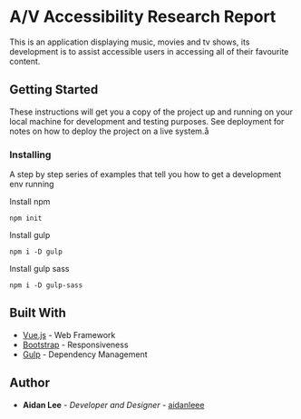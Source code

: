 # A/V Accessibility Research Report

This is an application displaying music, movies and tv shows, its development is to assist accessible users in accessing all of their favourite content.

## Getting Started

These instructions will get you a copy of the project up and running on your local machine for development and testing purposes. See deployment for notes on how to deploy the project on a live system.å

### Installing

A step by step series of examples that tell you how to get a development env running

Install npm

```
npm init
```

Install gulp

```
npm i -D gulp
```

Install gulp sass
```
npm i -D gulp-sass
```

## Built With
* [Vue.js](https://vuejs.org) - Web Framework
* [Bootstrap](https://getbootstrap.com) - Responsiveness
* [Gulp](https://gulpjs.com) - Dependency Management


## Author

* **Aidan Lee** - *Developer and Designer* - [aidanleee](https://github.com/aidanleee)
